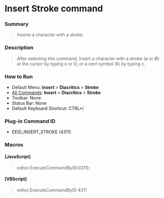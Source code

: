 # Insert Stroke command

### Summary

> Inserts a character with a stroke.

### Description

> After selecting this command, Insert a character with a stroke (ø or Ø) at the cursor by typing o or
> O, or a cent symbol (¢) by typing c.

### How to Run

- Default Menu: **Insert** \> **Diacritics** \> **Stroke**
- [All Commands](../tools/all_commands): **Insert** \> **Diacritics** \> **Stroke**
- Toolbar: None
- Status Bar: None
- Default Keyboard Shortcut: CTRL+/

### Plug-in Command ID

- EEID\_INSERT\_STROKE (4311)

### Macros

#### \[JavaScript\]

> editor.ExecuteCommandByID(4311);

#### \[VBScript\]

> editor.ExecuteCommandByID 4311